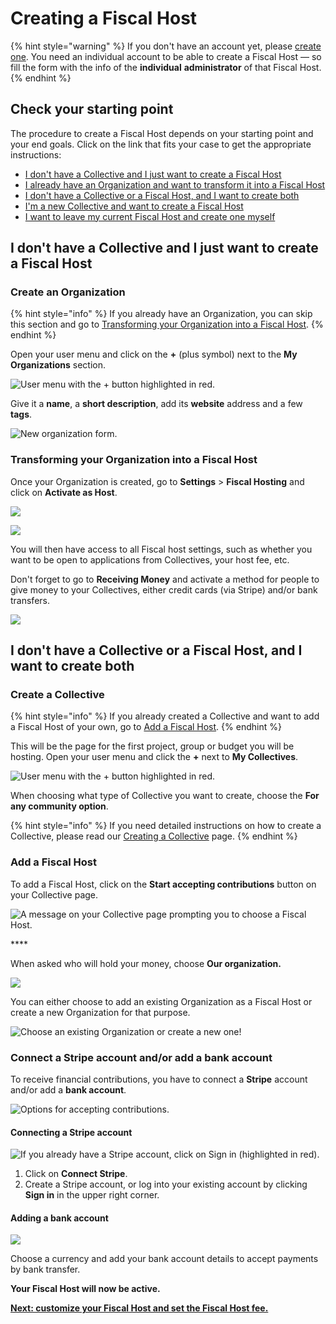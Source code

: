 # Creating a Fiscal Host

{% hint style="warning" %}
If you don't have an account yet, please [create one](https://opencollective.com/create-account). You need an individual account to be able to create a Fiscal Host — so fill the form with the info of the **individual** **administrator** of that Fiscal Host.
{% endhint %}

## Check your starting point

The procedure to create a Fiscal Host depends on your starting point and your end goals. Click on the link that fits your case to get the appropriate instructions:

* [I don't have a Collective and I just want to create a Fiscal Host](create-a-fiscal-host.md#i-dont-have-a-collective-and-i-just-want-to-create-a-fiscal-host)
* [I already have an Organization and want to transform it into a Fiscal Host](create-a-fiscal-host.md#transforming-your-organization-into-a-fiscal-host)
* [I don't have a Collective or a Fiscal Host, and I want to create both](create-a-fiscal-host.md#i-dont-have-a-collective-or-a-fiscal-host-and-i-want-to-create-both)
* [I'm a new Collective and want to create a Fiscal Host](create-a-fiscal-host.md#add-a-fiscal-host)
* [I want to leave my current Fiscal Host and create one myself](../collectives/change-fiscal-host.md)

## I don't have a Collective and I just want to create a Fiscal Host

### Create an Organization

{% hint style="info" %}
If you already have an Organization, you can skip this section and go to [Transforming your Organization into a Fiscal Host](create-a-fiscal-host.md#transforming-your-organization-into-a-fiscal-host).
{% endhint %}

Open your user menu and click on the **+** \(plus symbol\) next to the **My Organizations** section.

![User menu with the + button highlighted in red.](../.gitbook/assets/fiscal-host_create-a-fiscal-host_create-organization_2020-09-27.png)

Give it a **name**, a **short description**, add its **website** address and a few **tags**.

![New organization form.](../.gitbook/assets/fiscal-host_create-a-fiscal-host_create-organization-form_2020-09-22.png)

### Transforming your Organization into a Fiscal Host

Once your Organization is created, go to **Settings** &gt; **Fiscal Hosting** and click on **Activate as Host**.

![](../.gitbook/assets/screen-shot-2020-08-28-at-10.46.31-am.png)

![](../.gitbook/assets/screen-shot-2020-08-28-at-10.46.19-am.png)

You will then have access to all Fiscal host settings, such as whether you want to be open to applications from Collectives, your host fee, etc.

Don't forget to go to **Receiving Money** and activate a method for people to give money to your Collectives, either credit cards \(via Stripe\) and/or bank transfers.

![](../.gitbook/assets/screen-shot-2020-08-28-at-10.52.14-am.png)

## I don't have a Collective or a Fiscal Host, and I want to create both

### **Create a Collective**

{% hint style="info" %}
If you already created a Collective and want to add a Fiscal Host of your own, go to [Add a Fiscal Host](create-a-fiscal-host.md#add-a-fiscal-host).
{% endhint %}

This will be the page for the first project, group or budget you will be hosting. Open your user menu and click the **+** next to **My Collectives**. 

![User menu with the + button highlighted in red.](../.gitbook/assets/fiscal-host_create-a-fiscal-host_create-a-collective_2020-09-27.png)

When choosing what type of Collective you want to create, choose the **For any community option**.

{% hint style="info" %}
If you need detailed instructions on how to create a Collective, please read our [Creating a Collective](../collectives/create-collective.md) page.
{% endhint %}

### **Add a Fiscal Host**

To add a Fiscal Host,  click on the **Start accepting contributions** button on your Collective page.



![A message on your Collective page prompting you to choose a Fiscal Host.](../.gitbook/assets/screen-shot-2020-08-28-at-10.38.52-am.png)

\*\*\*\*

When asked who will hold your money, choose **Our organization.**

![](../.gitbook/assets/fiscal-host_create-a-fiscal-host_who-will-hold-money_2020-09-27.png)

You can either choose to add an existing Organization as a Fiscal Host or create a new Organization for that purpose.

![Choose an existing Organization or create a new one!](../.gitbook/assets/fiscal-host_create-a-fiscal-host_add-organization_2020-09-27.png)

### **Connect a Stripe account and/or add a bank account**

To receive financial contributions, you have to connect a **Stripe** account and/or add a **bank account**.

![Options for accepting contributions.](../.gitbook/assets/fiscal-host_create-a-fiscal-host_accept-financial-contributions_2020-09-27.png)

####  Connecting a Stripe account

![If you already have a Stripe account, click on Sign in \(highlighted in red\).](../.gitbook/assets/fiscal-host_create-a-fiscal-host_stripe-connection_2020-09-27.png)

1. Click on **Connect Stripe**. 
2. Create a Stripe account, or log into your existing account by clicking **Sign in** in the upper right corner. 

#### Adding a bank account

![](../.gitbook/assets/fiscal-host_create-a-fiscal-host_bank-account_2020-09-27.png)

Choose a currency and add your bank account details to accept payments by bank transfer.

**Your Fiscal Host will now be active.**

[**Next: customize your Fiscal Host and set the Fiscal Host fee.**](fiscal-host-settings/)

